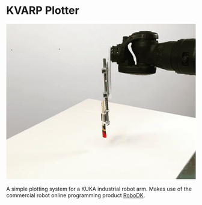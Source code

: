# KVARP Plotter

![](docs/images/painting.gif)

A simple plotting system for a KUKA industrial robot arm. Makes use of the
commercial robot online programming product [RoboDK](https://robodk.com/).
